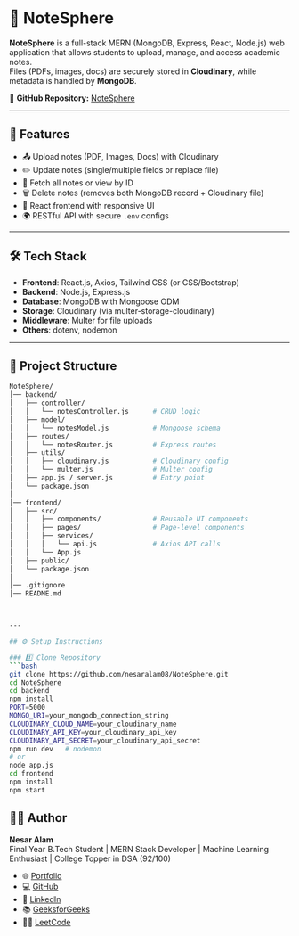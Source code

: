 # 📝 NoteSphere

**NoteSphere** is a full-stack MERN (MongoDB, Express, React, Node.js) web application that allows students to upload, manage, and access academic notes.  
Files (PDFs, images, docs) are securely stored in **Cloudinary**, while metadata is handled by **MongoDB**.  

🔗 **GitHub Repository:** [NoteSphere](https://github.com/nesaralam08/NoteSphere.git)

---

## 🚀 Features
- 📤 Upload notes (PDF, Images, Docs) with Cloudinary  
- ✏️ Update notes (single/multiple fields or replace file)  
- 🔎 Fetch all notes or view by ID  
- 🗑️ Delete notes (removes both MongoDB record + Cloudinary file)  
- 🎨 React frontend with responsive UI  
- 🌍 RESTful API with secure `.env` configs  

---

## 🛠️ Tech Stack
- **Frontend**: React.js, Axios, Tailwind CSS (or CSS/Bootstrap)  
- **Backend**: Node.js, Express.js  
- **Database**: MongoDB with Mongoose ODM  
- **Storage**: Cloudinary (via multer-storage-cloudinary)  
- **Middleware**: Multer for file uploads  
- **Others**: dotenv, nodemon  

---

## 📂 Project Structure

```bash
NoteSphere/
│── backend/
│   ├── controller/
│   │   └── notesController.js      # CRUD logic
│   ├── model/
│   │   └── notesModel.js           # Mongoose schema
│   ├── routes/
│   │   └── notesRouter.js          # Express routes
│   ├── utils/
│   │   ├── cloudinary.js           # Cloudinary config
│   │   └── multer.js               # Multer config
│   ├── app.js / server.js          # Entry point
│   └── package.json
│
│── frontend/
│   ├── src/
│   │   ├── components/             # Reusable UI components
│   │   ├── pages/                  # Page-level components
│   │   ├── services/
│   │   │   └── api.js              # Axios API calls
│   │   └── App.js
│   ├── public/
│   └── package.json
│
│── .gitignore
│── README.md



---

## ⚙️ Setup Instructions

### 1️⃣ Clone Repository
```bash
git clone https://github.com/nesaralam08/NoteSphere.git
cd NoteSphere
cd backend
npm install
PORT=5000
MONGO_URI=your_mongodb_connection_string
CLOUDINARY_CLOUD_NAME=your_cloudinary_name
CLOUDINARY_API_KEY=your_cloudinary_api_key
CLOUDINARY_API_SECRET=your_cloudinary_api_secret
npm run dev   # nodemon
# or
node app.js
cd frontend
npm install
npm start
```
## 👨‍💻 Author

**Nesar Alam**  
Final Year B.Tech Student | MERN Stack Developer | Machine Learning Enthusiast | College Topper in DSA (92/100)  

- 🌐 [Portfolio](https://nesar-portfolio.vercel.app/)  
- 💻 [GitHub](https://github.com/nesaralam08)  
- 💼 [LinkedIn](https://www.linkedin.com/in/nesaralam08/)  
- 📚 [GeeksforGeeks](https://www.geeksforgeeks.org/user/nesar08/)  
- 🧑‍💻 [LeetCode](https://leetcode.com/u/itsnesar15/)  
